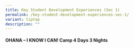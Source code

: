 ```yaml
---
title: Key Student Development Experiences (Sec 1)
permalink: /key-student-development-experiences-sec-1/
variant: tiptap
description: ""
---
```

<h4>OHANA – I KNOW I CAN! Camp 4 Days 3 Nights</h4>
<p></p>